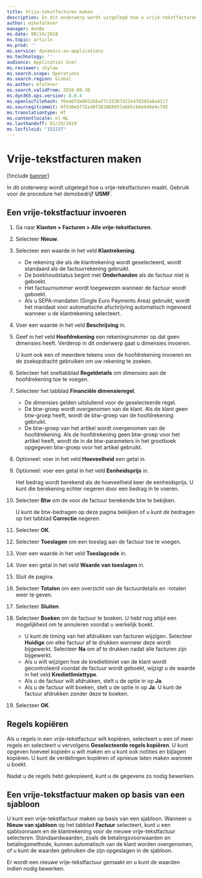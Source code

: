 ```yaml
---
title: Vrije-tekstfacturen maken
description: In dit onderwerp wordt uitgelegd hoe u vrije-tekstfacturen maakt.
author: mikefalkner
manager: AnnBe
ms.date: 08/24/2018
ms.topic: article
ms.prod: ''
ms.service: dynamics-ax-applications
ms.technology: ''
audience: Application User
ms.reviewer: shylaw
ms.search.scope: Operations
ms.search.region: Global
ms.author: mfalkner
ms.search.validFrom: 2018-08-30
ms.dyn365.ops.version: 8.0.4
ms.openlocfilehash: f6ee6fda0b52b8af7c253b7d22e470345a8a421f
ms.sourcegitcommit: 0f530e5f72a40f383868957a6b5cb0e446e4c795
ms.translationtype: HT
ms.contentlocale: nl-NL
ms.lasthandoff: 01/29/2019
ms.locfileid: "332237"
---
```

# <a name="create-free-text-invoices"></a>Vrije-tekstfacturen maken

[!include [banner](../includes/banner.md)]

In dit onderwerp wordt uitgelegd hoe u vrije-tekstfacturen maakt. Gebruik voor de procedure het demobedrijf **USMF**.

## <a name="create-a-free-text-invoice"></a>Een vrije-tekstfactuur invoeren

1. Ga naar **Klanten \> Facturen \> Alle vrije-tekstfacturen**.
2. Selecteer **Nieuw**.
3. Selecteer een waarde in het veld **Klantrekening**.

    * De rekening die als de klantrekening wordt geselecteerd, wordt standaard als de factuurrekening gebruikt.
    * De boekhoudstatus begint met **Onderhanden** als de factuur niet is geboekt.
    * Het factuurnummer wordt toegewezen wanneer de factuur wordt geboekt.
    * Als u SEPA-mandaten (Single Euro Payments Area) gebruikt, wordt het mandaat voor automatische afschrijving automatisch ingevoerd wanneer u de klantrekening selecteert.

4. Voer een waarde in het veld **Beschrijving** in.
5. Geef in het veld **Hoofdrekening** een rekeningnummer op dat geen dimensies heeft. Verderop in dit onderwerp gaat u dimensies invoeren.

    U kunt ook een of meerdere tekens voor de hoofdrekening invoeren en de zoekopdracht gebruiken om uw rekening te zoeken.

6. Selecteer het sneltabblad **Regeldetails** om dimensies aan de hoofdrekening toe te voegen.
7. Selecteer het tabblad **Financiële dimensieregel**.

    * De dimensies gelden uitsluitend voor de geselecteerde regel.
    * De btw-groep wordt overgenomen van de klant. Als de klant geen btw-groep heeft, wordt de btw-groep van de hoofdrekening gebruikt.
    * De btw-groep van het artikel wordt overgenomen van de hoofdrekening. Als de hoofdrekening geen btw-groep voor het artikel heeft, wordt de in de btw-parameters in het grootboek opgegeven btw-groep voor het artikel gebruikt.

8. Optioneel: voer in het veld **Hoeveelheid** een getal in.
9. Optioneel: voer een getal in het veld **Eenheidsprijs** in.

    Het bedrag wordt berekend als de hoeveelheid keer de eenheidsprijs. U kunt die berekening echter negeren door een bedrag in te voeren.

10. Selecteer **Btw** om de voor de factuur berekende btw te bekijken.

    U kunt de btw-bedragen op deze pagina bekijken of u kunt de bedragen op het tabblad **Correctie** negeren.

11. Selecteer **OK**.
12. Selecteer **Toeslagen** om een toeslag aan de factuur toe te voegen.
13. Voer een waarde in het veld **Toeslagcode** in.
14. Voer een getal in het veld **Waarde van toeslagen** in.
15. Sluit de pagina.
16. Selecteer **Totalen** om een overzicht van de factuurdetails en -totalen weer te geven.
17. Selecteer **Sluiten**.
18. Selecteer **Boeken** om de factuur te boeken. U hebt nog altijd een mogelijkheid om te annuleren voordat u werkelijk boekt.

    * U kunt de timing van het afdrukken van facturen wijzigen. Selecteer **Huidige** om elke factuur af te drukken wanneer deze wordt bijgewerkt. Selecteer **Na** om af te drukken nadat alle facturen zijn bijgewerkt.
    * Als u wilt wijzigen hoe de kredietlimiet van de klant wordt gecontroleerd voordat de factuur wordt geboekt, wijzigt u de waarde in het veld **Kredietlimiettype**.
    * Als u de factuur wilt afdrukken, stelt u de optie in op **Ja**.
    * Als u de factuur wilt boeken, stelt u de optie in op **Ja**. U kunt de factuur afdrukken zonder deze te boeken.

19. Selecteer **OK**.

## <a name="copy-lines"></a>Regels kopiëren
Als u regels in een vrije-tekstfactuur wilt kopiëren, selecteert u een of meer regels en selecteert u vervolgens **Geselecteerde regels kopiëren**. U kunt opgeven hoeveel kopieën u wilt maken en u kunt ook notities en bijlagen kopiëren. U kunt de verdelingen kopiëren of opnieuw laten maken wanneer u boekt.

Nadat u de regels hebt gekopieerd, kunt u de gegevens zo nodig bewerken.

## <a name="create-a-free-text-invoice-from-a-template"></a>Een vrije-tekstfactuur maken op basis van een sjabloon
U kunt een vrije-tekstfactuur maken op basis van een sjabloon. Wanneer u **Nieuw van sjabloon** op het tabblad **Factuur** selecteert, kunt u een sjabloonnaam en de klantrekening voor de nieuwe vrije-tekstfactuur selecteren. Standaardwaarden, zoals de betalingsvoorwaarden en betalingsmethode, kunnen automatisch van de klant worden overgenomen, of u kunt de waarden gebruiken die zijn opgeslagen in de sjabloon.

Er wordt een nieuwe vrije-tekstfactuur gemaakt en u kunt de waarden indien nodig bewerken.
